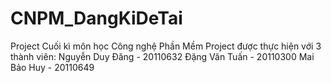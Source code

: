 # CNPM_DangKiDeTai
Project Cuối kì môn học Công nghệ Phần Mềm
Project được thực hiện với 3 thành viên:
Nguyễn Duy Đăng - 20110632
Đặng Văn Tuấn - 20110300
Mai Bảo Huy - 20110649
